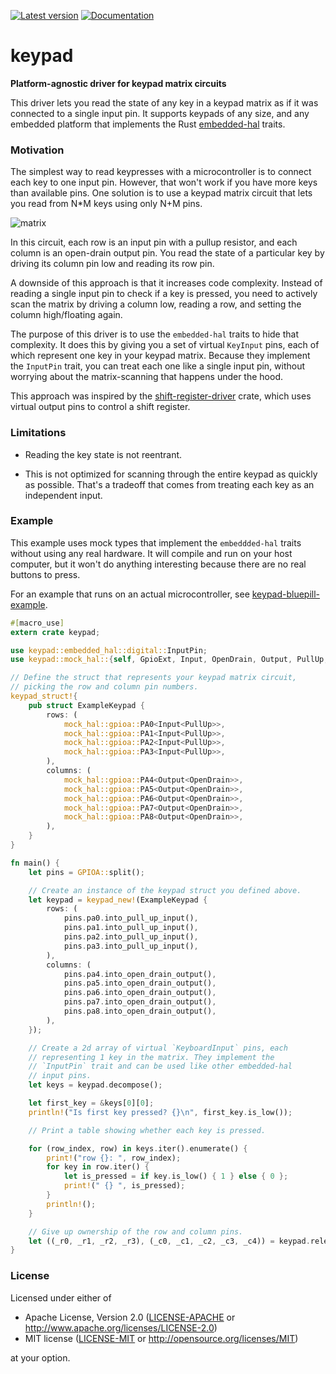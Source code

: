 [![Latest version](https://img.shields.io/crates/v/keypad.svg)](https://crates.io/crates/keypad)
[![Documentation](https://docs.rs/keypad/badge.svg)](https://docs.rs/keypad)

# keypad

**Platform-agnostic driver for keypad matrix circuits**

This driver lets you read the state of any key in a keypad matrix as if it
was connected to a single input pin. It supports keypads of any size, and any
embedded platform that implements the Rust
[embedded-hal](https://crates.io/crates/embedded-hal) traits.

### Motivation

The simplest way to read keypresses with a microcontroller is to connect
each key to one input pin. However, that won't work if you have more keys
than available pins. One solution is to use a keypad matrix circuit that
lets you read from N*M keys using only N+M pins.

![matrix](https://raw.githubusercontent.com/e-matteson/keypad/58d087473246cdbf232b2831f9fc18c0a7a29fc7/matrix_schem.png)

In this circuit, each row is an input pin with a pullup resistor, and each
column is an open-drain output pin. You read the state of a particular key by
driving its column pin low and reading its row pin.

A downside of this approach is that it increases code complexity. Instead of
reading a single input pin to check if a key is pressed, you need to
actively scan the matrix by driving a column low, reading a row, and setting
the column high/floating again.

The purpose of this driver is to use the `embedded-hal` traits to hide that
complexity. It does this by giving you a set of virtual `KeyInput` pins, each
of which represent one key in your keypad matrix. Because they implement the
`InputPin` trait, you can treat each one like a single input pin, without
worrying about the matrix-scanning that happens under the hood.

This approach was inspired by the
[shift-register-driver](https://github.com/JoshMcguigan/shift-register-driver)
crate, which uses virtual output pins to control a shift register.

### Limitations

- Reading the key state is not reentrant.

- This is not optimized for scanning through the entire keypad as quickly as
possible. That's a tradeoff that comes from treating each key
as an independent input.


### Example

This example uses mock types that implement the `embeddded-hal` traits
without using any real hardware. It will compile and run on your host
computer, but it won't do anything interesting because there are no real
buttons to press.

For an example that runs on an actual microcontroller, see
[keypad-bluepill-example](https://github.com/e-matteson/keypad-bluepill-example).

```rust
#[macro_use]
extern crate keypad;

use keypad::embedded_hal::digital::InputPin;
use keypad::mock_hal::{self, GpioExt, Input, OpenDrain, Output, PullUp, GPIOA};

// Define the struct that represents your keypad matrix circuit,
// picking the row and column pin numbers.
keypad_struct!{
    pub struct ExampleKeypad {
        rows: (
            mock_hal::gpioa::PA0<Input<PullUp>>,
            mock_hal::gpioa::PA1<Input<PullUp>>,
            mock_hal::gpioa::PA2<Input<PullUp>>,
            mock_hal::gpioa::PA3<Input<PullUp>>,
        ),
        columns: (
            mock_hal::gpioa::PA4<Output<OpenDrain>>,
            mock_hal::gpioa::PA5<Output<OpenDrain>>,
            mock_hal::gpioa::PA6<Output<OpenDrain>>,
            mock_hal::gpioa::PA7<Output<OpenDrain>>,
            mock_hal::gpioa::PA8<Output<OpenDrain>>,
        ),
    }
}

fn main() {
    let pins = GPIOA::split();

    // Create an instance of the keypad struct you defined above.
    let keypad = keypad_new!(ExampleKeypad {
        rows: (
            pins.pa0.into_pull_up_input(),
            pins.pa1.into_pull_up_input(),
            pins.pa2.into_pull_up_input(),
            pins.pa3.into_pull_up_input(),
        ),
        columns: (
            pins.pa4.into_open_drain_output(),
            pins.pa5.into_open_drain_output(),
            pins.pa6.into_open_drain_output(),
            pins.pa7.into_open_drain_output(),
            pins.pa8.into_open_drain_output(),
        ),
    });

    // Create a 2d array of virtual `KeyboardInput` pins, each
    // representing 1 key in the matrix. They implement the
    // `InputPin` trait and can be used like other embedded-hal
    // input pins.
    let keys = keypad.decompose();

    let first_key = &keys[0][0];
    println!("Is first key pressed? {}\n", first_key.is_low());

    // Print a table showing whether each key is pressed.

    for (row_index, row) in keys.iter().enumerate() {
        print!("row {}: ", row_index);
        for key in row.iter() {
            let is_pressed = if key.is_low() { 1 } else { 0 };
            print!(" {} ", is_pressed);
        }
        println!();
    }

    // Give up ownership of the row and column pins.
    let ((_r0, _r1, _r2, _r3), (_c0, _c1, _c2, _c3, _c4)) = keypad.release();
}
```



### License

Licensed under either of

- Apache License, Version 2.0 ([LICENSE-APACHE](LICENSE-APACHE) or
  http://www.apache.org/licenses/LICENSE-2.0)
- MIT license ([LICENSE-MIT](LICENSE-MIT) or http://opensource.org/licenses/MIT)

at your option.
